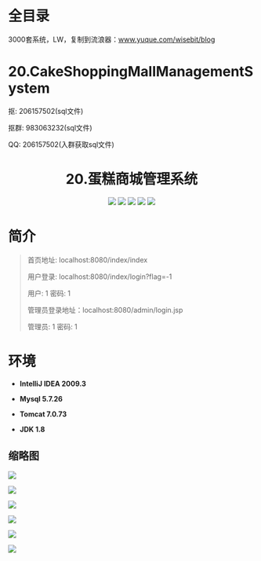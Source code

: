 # 全目录

3000套系统，LW，复制到流浪器：www.yuque.com/wisebit/blog

# 20.CakeShoppingMallManagementSystem

<p>抠: 206157502(sql文件)</p>
<p>抠群: 983063232(sql文件)</p>
<p>QQ: 206157502(入群获取sql文件)</p>

<p><h1 align="center">20.蛋糕商城管理系统</h1></p>

<p align="center">
	<img src="https://img.shields.io/badge/jdk-1.8-orange.svg"/>
    <img src="https://img.shields.io/badge/spring-1.8-lightgrey.svg"/>
    <img src="https://img.shields.io/badge/springmvc-3.x-blue.svg"/>
    <img src="https://img.shields.io/badge/mybatis-3.x-blue.svg"/>
    <img src="https://img.shields.io/badge/maven-3.x-blue.svg"/>
   </p>

# 简介
>
> 
>
> 首页地址: localhost:8080/index/index
> 
> 用户登录: localhost:8080/index/login?flag=-1
> 
> 用户: 1    密码: 1
> 
> 管理员登录地址：localhost:8080/admin/login.jsp
>
> 管理员: 1   密码: 1
>



# 环境

- <b>IntelliJ IDEA 2009.3</b>

- <b>Mysql 5.7.26</b>

- <b>Tomcat 7.0.73</b>

- <b>JDK 1.8</b>


## 缩略图

![](https://bitwise.oss-cn-heyuan.aliyuncs.com/2024/9/10/4f090199-5d0f-41c4-b551-a8b0af6088fb.png)

![](https://bitwise.oss-cn-heyuan.aliyuncs.com/2024/9/10/07102f0a-8234-4314-9478-f4f72b9800e5.png)

![](https://bitwise.oss-cn-heyuan.aliyuncs.com/2024/9/10/9d51ad96-6468-4279-9205-dc874d16661e.png)

![](https://bitwise.oss-cn-heyuan.aliyuncs.com/2024/9/10/b7723ad0-60b2-4e23-b117-84de84bd3fb4.png)

![](https://bitwise.oss-cn-heyuan.aliyuncs.com/2024/9/10/e6507404-1f26-40d2-ac9c-d0a7d803d781.png)

![](https://bitwise.oss-cn-heyuan.aliyuncs.com/2024/9/10/d5ba3e1f-02f2-4e63-a68f-bbbad94db78f.png)

